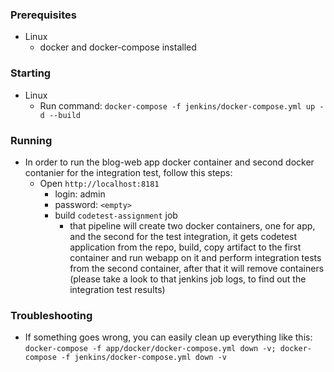 ### Prerequisites
- Linux
  - docker and docker-compose installed

### Starting
- Linux
  - Run command: `docker-compose -f jenkins/docker-compose.yml up -d --build`


### Running
- In order to run the blog-web app docker container and second docker contanier for the integration test, follow this steps:
  - Open `http://localhost:8181`
    - login: admin
    - password: `<empty>`
    - build `codetest-assignment` job
      - that pipeline will create two docker containers, one for app, and the second for the test integration, it gets codetest application from the repo, build, copy artifact to the first container and run webapp on it and perform integration tests from the second container, after that it will remove containers (please take a look to that jenkins job logs, to find out the integration test results)

### Troubleshooting
- If something goes wrong, you can easily clean up everything like this:
`docker-compose -f app/docker/docker-compose.yml down -v; docker-compose -f jenkins/docker-compose.yml down -v`
